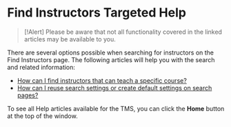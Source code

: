 # Find Instructors Targeted Help

> [!Alert] Please be aware that not all functionality covered in the linked articles may be available to you.

There are several options possible when searching for instructors on the Find Instructors page. The following articles will help you with the search and related information: 

- [How can I find instructors that can teach a specific course?](../tms-administrators/users/instructor-management/find-instructors-that-teach-specific-course.md)
- [How can I reuse search settings or create default settings on search pages?](../tms-administrators/tms-fundamentals/reuse-search-settings-or-create-default-settings-on-search-pages.md)

To see all Help articles available for the TMS, you can click the **Home** button at the top of the window.
